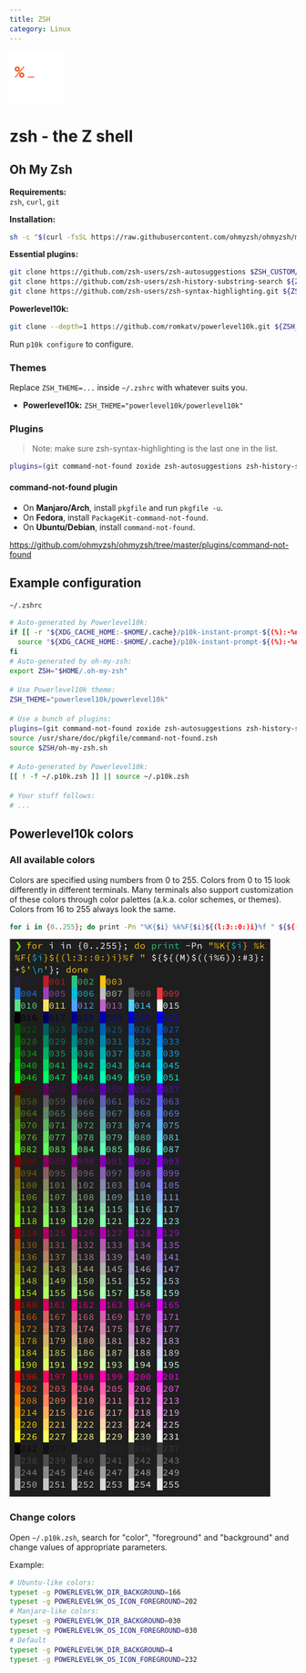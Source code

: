 ```yaml
---
title: ZSH
category: Linux
---
```


![](./assets/zsh.png)

# zsh - the Z shell

## Oh My Zsh

**Requirements:**  
`zsh`, `curl`, `git`

**Installation:**
```bash
sh -c "$(curl -fsSL https://raw.githubusercontent.com/ohmyzsh/ohmyzsh/master/tools/install.sh)"
```

**Essential plugins:**
```bash
git clone https://github.com/zsh-users/zsh-autosuggestions $ZSH_CUSTOM/plugins/zsh-autosuggestions
git clone https://github.com/zsh-users/zsh-history-substring-search ${ZSH_CUSTOM:-~/.oh-my-zsh/custom}/plugins/zsh-history-substring-search
git clone https://github.com/zsh-users/zsh-syntax-highlighting.git ${ZSH_CUSTOM:-~/.oh-my-zsh/custom}/plugins/zsh-syntax-highlighting
```

**Powerlevel10k:**
```bash
git clone --depth=1 https://github.com/romkatv/powerlevel10k.git ${ZSH_CUSTOM:-$HOME/.oh-my-zsh/custom}/themes/powerlevel10k
```

Run `p10k configure` to configure.

### Themes

Replace `ZSH_THEME=...` inside `~/.zshrc` with whatever suits you.

- **Powerlevel10k:** `ZSH_THEME="powerlevel10k/powerlevel10k"`

### Plugins

> Note: make sure zsh-syntax-highlighting is the last one in the list.

```bash
plugins=(git command-not-found zoxide zsh-autosuggestions zsh-history-substring-search zsh-syntax-highlighting)
```

#### command-not-found plugin

- On **Manjaro/Arch**, install `pkgfile` and run `pkgfile -u`.
- On **Fedora**, install `PackageKit-command-not-found`.
- On **Ubuntu/Debian**, install `command-not-found`.

https://github.com/ohmyzsh/ohmyzsh/tree/master/plugins/command-not-found

## Example configuration

`~/.zshrc`
```bash
# Auto-generated by Powerlevel10k:
if [[ -r "${XDG_CACHE_HOME:-$HOME/.cache}/p10k-instant-prompt-${(%):-%n}.zsh" ]]; then
  source "${XDG_CACHE_HOME:-$HOME/.cache}/p10k-instant-prompt-${(%):-%n}.zsh"
fi
# Auto-generated by oh-my-zsh:
export ZSH="$HOME/.oh-my-zsh"

# Use Powerlevel10k theme:
ZSH_THEME="powerlevel10k/powerlevel10k"

# Use a bunch of plugins:
plugins=(git command-not-found zoxide zsh-autosuggestions zsh-history-substring-search zsh-syntax-highlighting)
source /usr/share/doc/pkgfile/command-not-found.zsh
source $ZSH/oh-my-zsh.sh

# Auto-generated by Powerlevel10k:
[[ ! -f ~/.p10k.zsh ]] || source ~/.p10k.zsh

# Your stuff follows:
# ...
```

## Powerlevel10k colors

### All available colors

Colors are specified using numbers from 0 to 255. Colors from 0 to 15 look differently in different terminals. Many terminals also support customization of these colors through color palettes (a.k.a. color schemes, or themes). Colors from 16 to 255 always look the same.

```bash
for i in {0..255}; do print -Pn "%K{$i} %k%F{$i}${(l:3::0:)i}%f " ${${(M)$((i%6)):#3}:+$'\n'}; done
```

![](./assets/zsh-colors.png)

### Change colors

Open `~/.p10k.zsh`, search for "color", "foreground" and "background" and change values of appropriate parameters.

Example:
```bash
# Ubuntu-like colors:
typeset -g POWERLEVEL9K_DIR_BACKGROUND=166
typeset -g POWERLEVEL9K_OS_ICON_FOREGROUND=202
# Manjaro-like colors:
typeset -g POWERLEVEL9K_DIR_BACKGROUND=030
typeset -g POWERLEVEL9K_OS_ICON_FOREGROUND=030
# Default
typeset -g POWERLEVEL9K_DIR_BACKGROUND=4
typeset -g POWERLEVEL9K_OS_ICON_FOREGROUND=232
```